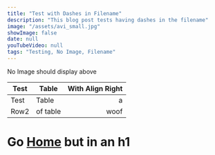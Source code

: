```yaml
---
title: "Test with Dashes in Filename"
description: "This blog post tests having dashes in the filename"
image: "/assets/avi_small.jpg"
showImage: false
date: null
youTubeVideo: null
tags: "Testing, No Image, Filename"
---
```


No Image should display above

| Test | Table    | With Align Right |
| ---- | -------- | ---------------: |
| Test | Table    |                a |
| Row2 | of table |             woof |

# Go [Home](/) but in an h1
